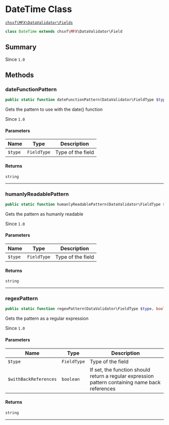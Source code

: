# DateTime Class

[`chsxf\MFX\DataValidator\Fields`](API-Namespace-DataValidator_Fields)

```php
class DateTime extends chsxf\MFX\DataValidator\Field
```

## Summary

Since `1.0`

## Methods

### dateFunctionPattern

```php
public static function dateFunctionPattern(DataValidator\FieldType $type): string
```

Gets the pattern to use with the date() function

Since `1.0`

#### Parameters

| Name    | Type        | Description       |
| ------- | ----------- | ----------------- |
| `$type` | `FieldType` | Type of the field |

#### Returns

`string` 

---

### humanlyReadablePattern

```php
public static function humanlyReadablePattern(DataValidator\FieldType $type): string
```

Gets the pattern as humanly readable

Since `1.0`

#### Parameters

| Name    | Type        | Description       |
| ------- | ----------- | ----------------- |
| `$type` | `FieldType` | Type of the field |

#### Returns

`string` 

---

### regexPattern

```php
public static function regexPattern(DataValidator\FieldType $type, bool $withBackReferences = false): string
```

Gets the pattern as a regular expression

Since `1.0`

#### Parameters

| Name                  | Type        | Description                                                                                     |
| --------------------- | ----------- | ----------------------------------------------------------------------------------------------- |
| `$type`               | `FieldType` | Type of the field                                                                               |
| `$withBackReferences` | `boolean`   | If set, the function should return a regular expression pattern containing name back references |

#### Returns

`string` 

---

